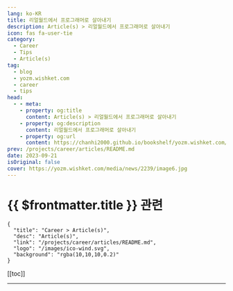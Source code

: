 ```yaml
---
lang: ko-KR
title: 리얼월드에서 프로그래머로 살아내기
description: Article(s) > 리얼월드에서 프로그래머로 살아내기
icon: fas fa-user-tie
category: 
  - Career
  - Tips
  - Article(s)
tag: 
  - blog
  - yozm.wishket.com
  - career
  - tips
head:
  - - meta:
    - property: og:title
      content: Article(s) > 리얼월드에서 프로그래머로 살아내기
    - property: og:description
      content: 리얼월드에서 프로그래머로 살아내기
    - property: og:url
      content: https://chanhi2000.github.io/bookshelf/yozm.wishket.com/2239.html
prev: /projects/career/articles/README.md
date: 2023-09-21
isOriginal: false
cover: https://yozm.wishket.com/media/news/2239/image6.jpg
---
```


# {{ $frontmatter.title }} 관련

```component VPCard
{
  "title": "Career > Article(s)",
  "desc": "Article(s)",
  "link": "/projects/career/articles/README.md",
  "logo": "/images/ico-wind.svg",
  "background": "rgba(10,10,10,0.2)"
}
```

[[toc]]

---

<SiteInfo
  name="리얼월드에서 프로그래머로 살아내기 | 요즘IT"
  desc="비즈니스를 코드로 구현하기 위해 분투하고 있는 다양한 프로그래머의 고민, 문제 해결, 성장 이야기를 들어보고자 합니다. 앞으로 인터뷰나 에세이 등 다양한 형식을 통해 코딩과 비즈니스의 관계를 톺아보려 합니다. 시리즈 세 번째로, 박성철 컬리 풀필먼트&딜리버리 본부장을 만났습니다."
  url="https://yozm.wishket.com/magazine/detail/2239/"
  logo="https://yozm.wishket.com/static/renewal/img/global/gnb_yozmit.svg"
  preview="https://yozm.wishket.com/media/news/2239/image6.jpg"/>

<!-- TODO: 작성 -->

